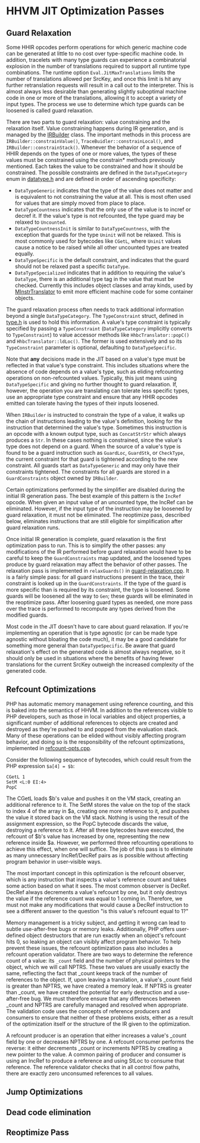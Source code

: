 # HHVM JIT Optimization Passes

## Guard Relaxation

Some HHIR opcodes perform operations for which generic machine code can be
generated at little to no cost over type-specific machine code. In addition,
tracelets with many type guards can experience a combinatorial explosion in the
number of translations required to support all runtime type combinations. The
runtime option `Eval.JitMaxTranslations` limits the number of translations
allowed per SrcKey, and once this limit is hit any further retranslation
requests will result in a call out to the interpreter. This is almost always
less desirable than generating slightly suboptimal machine code in one or more
of the translations, allowing it to accept a variety of input types. The
process we use to determine which type guards can be loosened is called guard
relaxation.

There are two parts to guard relaxation: value constraining and the relaxation
itself. Value constraining happens during IR generation, and is managed by the
[IRBuilder](../../runtime/vm/jit/trace-builder.h) class. The important
methods in this process are `IRBuilder::constrainValue()`,
`TraceBuidler::constrainLocal()`, and
`IRBuilder::constrainStack()`. Whenever the behavior of a sequence of HHIR
depends on the types of one or more values, the types of these values must be
constrained using the constrain* methods previously mentioned. Each takes the
value to be constrained and how it should be constrained. The possible
constraints are defined in the `DataTypeCategory` enum in
[datatype.h](../../runtime/base/datatype.h) and are defined in order of
ascending specificity:

* `DataTypeGeneric` indicates that the type of the value does not matter and is
  equivalent to not constraining the value at all. This is most often used for
  values that are simply moved from place to place.
* `DataTypeCountness` indicates that the only use of the value is to incref or
  decref it. If the value's type is not refcounted, the type guard may be
  relaxed to `Uncounted`.
* `DataTypeCountnessInit` is similar to `DataTypeCountness`, with the exception
  that guards for the type `Uninit` will not be relaxed. This is most commonly
  used for bytecodes like `CGetL`, where `Uninit` values cause a notice to be
  raised while all other uncounted types are treated equally.
* `DataTypeSpecific` is the default constraint, and indicates that the guard
  should not be relaxed past a specific `DataType`.
* `DataTypeSpecialized` indicates that in addition to requiring the value's
  `DataType`, there is an additional type tag in the value that must be
  checked. Currently this includes object classes and array kinds, used by
  [MInstrTranslator](../../runtime/vm/jit/minstr-translator.cpp) to emit more
  efficient machine code for some container objects.

The guard relaxation process often needs to track additional information beyond
a single `DataTypeCategory`. The `TypeConstraint` struct, defined in
[type.h](../../runtime/vm/jit/type.h) is used to hold this information. A
value's type constraint is typically specified by passing a `TypeConstraint`
(`DataTypeCategory` implicitly converts to `TypeConstraint`) to value accessor
methods like `HhbcTranslator::popC()` and `HhbcTranslator::ldLoc()`. The former
is used extensively and so its `TypeConstraint` parameter is optional,
defaulting to `DataTypeSpecific`.

Note that **any** decisions made in the JIT based on a value's type must be
reflected in that value's type constraint. This includes situations where the
absence of code depends on a value's type, such as eliding refcounting
operations on non-refcounted values. Typically, this just means using
`DataTypeSpecific` and giving no further thought to guard relaxation. If,
however, the operation you are translating can tolerate less specific types,
use an appropriate type constraint and ensure that any HHIR opcodes emitted can
tolerate having the types of their inputs loosened.

When `IRBuilder` is instructed to constrain the type of a value, it walks up
the chain of instructions leading to the value's definition, looking for the
instruction that determined the value's type. Sometimes this instruction is an
opcode with a known output type, such as `ConcatStrStr` which always produces a
`Str`. In these cases nothing is constrained, since the value's type does not
depend on a guard. When the source of a value's type is found to be a guard
instruction such as `GuardLoc`, `GuardStk`, or `CheckType`, the current
constraint for that guard is tightened according to the new constraint. All
guards start as `DataTypeGeneric` and may only have their constraints
tightened. The constraints for all guards are stored in a `GuardConstraints`
object owned by `IRBuilder`.

Certain optimizations performed by the simplifier are disabled during the
initial IR generation pass. The best example of this pattern is the `IncRef`
opcode. When given an input value of an uncounted type, the IncRef can be
eliminated. However, if the input type of the instruction may be loosened by
guard relaxation, it must not be eliminated. The reoptimize pass, described
below, eliminates instructions that are still eligible for simplification after
guard relaxation runs.

Once initial IR generation is complete, guard relaxation is the first
optimization pass to run. This is to simplify the other passes: any
modifications of the IR performed before guard relaxation would have to be
careful to keep the `GuardConstraints` map updated, and the loosened types
produce by guard relaxation may affect the behavior of other passes.  The
relaxation pass is implemented in `relaxGuards()` in
[guard-relaxation.cpp](../../runtime/vm/jit/guard-relaxation.cpp). It is a
fairly simple pass: for all guard instructions present in the trace, their
constraint is looked up in the `GuardConstraints`. If the type of the guard is
more specific than is required by its constraint, the type is loosened.  Some
guards will be loosened all the way to `Gen`; these guards will be eliminated
in the reoptimize pass. After loosening guard types as needed, one more pass
over the trace is performed to recompute any types derived from the modified
guards.

Most code in the JIT doesn't have to care about guard relaxation. If you're
implementing an operation that is type agnostic (or can be made type agnostic
without bloating the code much), it may be a good candidate for something more
general than `DataTypeSpecific`. Be aware that guard relaxation's effect on the
generated code is almost always negative, so it should only be used in
situations where the benefits of having fewer translations for the current
SrcKey outweigh the increased complexity of the generated code.

## Refcount Optimizations

PHP has automatic memory management using reference counting, and this is baked
into the semantics of HHVM. In addition to the references visible to PHP
developers, such as those in local variables and object properties, a
significant number of additional references to objects are created and
destroyed as they're pushed to and popped from the evaluation stack. Many of
these operations can be elided without visibly affecting program behavior, and
doing so is the responsibility of the refcount optimizations, implemented in
[refcount-opts.cpp](../../runtime/vm/jit/refcount-opts.cpp).

Consider the following sequence of bytecodes, which could result from the PHP
expression `$a[4] = $b`:

```
CGetL 1
SetM <L:0 EI:4>
PopC
```

The CGetL loads $b's value and pushes it on the VM stack, creating an
additional reference to it. The SetM stores the value on the top of the stack
to index 4 of the array in $a, creating one more reference to it, and pushes
the value it stored back on the VM stack. Nothing is using the result of the
assignment expression, so the PopC bytecode discards the value, destroying a
reference to it. After all three bytecodes have executed, the refcount of $b's
value has increased by one, representing the new reference inside $a. However,
we performed three refcounting operations to achieve this effect, when one will
suffice. The job of this pass is to eliminate as many unnecessary IncRef/DecRef
pairs as is possible without affecting program behavior in user-visible ways.

The most important concept in this optimization is the refcount observer, which
is any instruction that inspects a value's reference count and takes some
action based on what it sees. The most common observer is DecRef. DecRef always
decrements a value's refcount by one, but it only destroys the value if the
reference count was equal to 1 coming in.  Therefore, we must not make any
modifications that would cause a DecRef instruction to see a different answer
to the question "is this value's refcount equal to 1?"

Memory management is a tricky subject, and getting it wrong can lead to subtle
use-after-free bugs or memory leaks. Additionally, PHP offers user-defined
object destructors that are run exactly when an object's refcount hits 0, so
leaking an object can visibly affect program behavior. To help prevent these
issues, the refcount optimization pass also includes a refcount operation
validator. There are two ways to determine the reference count of a value: its
`_count` field and the number of physical pointers to the object, which we will
call NPTRS. These two values are usually exactly the same, reflecting the fact
that _count keeps track of the number of references to the object. If, upon
leaving a translation, a value's _count field is greater than NPTRS, we have
created a memory leak. If NPTRS is greater than _count, we have created the
potential for early destruction and a use-after-free bug. We must therefore
ensure that any differences between _count and NPTRS are carefully managed and
resolved when appropriate. The validation code uses the concepts of reference
producers and consumers to ensure that neither of these problems exists, either
as a result of the optimization itself or the structure of the IR given to the
optimization.

A refcount producer is an operation that either increases a value's _count
field by one or decreases NPTRS by one. A refcount consumer performs the
reverse: it either decrements _count or increments NPTRS by creating a new
pointer to the value. A common pairing of producer and consumer is using an
IncRef to produce a reference and using StLoc to consume that reference. The
reference validator checks that in all control flow paths, there are exactly
zero unconsumed references to all values.


## Jump Optimizations

## Dead code elimination

## Reoptimize Pass

